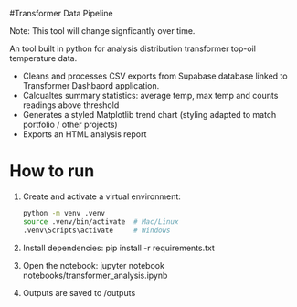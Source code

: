 #Transformer Data Pipeline

Note: This tool will change signficantly over time.

An tool built in python for analysis distribution transformer top-oil temperature data.

- Cleans and processes CSV exports from Supabase database linked to Transformer Dashbaord application.
- Calcualtes summary statistics: average temp, max temp and counts readings above threshold
- Generates a styled Matplotlib trend chart (styling adapted to match portfolio / other projects)
- Exports an HTML analysis report

# How to run

1. Create and activate a virtual environment:

   ```bash
   python -m venv .venv
   source .venv/bin/activate  # Mac/Linux
   .venv\Scripts\activate     # Windows

   ```

2. Install dependencies:
   pip install -r requirements.txt

3. Open the notebook:
   jupyter notebook notebooks/transformer_analysis.ipynb

4. Outputs are saved to /outputs
